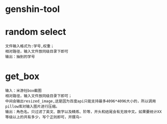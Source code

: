 # genshin-tool
# random select
    文件输入格式为:学号,权重；
    相对路径，输入文件放同级目录下即可
    输出：抽到的学号
# get_box
    输入：米游社box截图
    相对路径，输入文件放同级目录下即可；
    中间会输出resized_image,这是因为百度api只能支持最多4096*4096大小的，所以调用pillow库对输入图片进行压缩。
    输出：角色名。只过滤了英文、数字以及精炼、阶等，开头和结尾会有无效中文。如果要统计XX等级以上的共有多少，写个正则即可，开摆鸟~
    